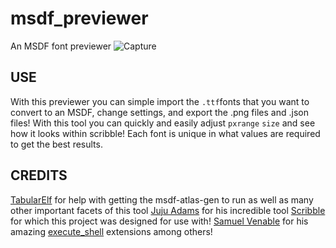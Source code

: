 # msdf_previewer
An MSDF font previewer
![Capture](https://user-images.githubusercontent.com/25496262/200073440-01fbebea-7175-4fbe-94c6-42f24ae8cd41.PNG)

## USE

With this previewer you can simple import the `.ttf`fonts that you want to convert to an MSDF, change settings, and export the .png files and .json files! 
With this tool you can quickly and easily adjust `pxrange` `size` and see how it looks within scribble! Each font is unique in what values are required to get the best results.

## CREDITS

[TabularElf](https://tabularelf.com/) for help with getting the msdf-atlas-gen to run as well as many other important facets of this tool
[Juju Adams](https://github.com/JujuAdams) for his incredible tool [Scribble](https://github.com/JujuAdams/Scribble) for which this project was designed for use with!
[Samuel Venable](https://samuel-venable.itch.io) for his amazing [execute_shell](https://samuel-venable.itch.io/gamemaker-extension-collection) extensions among others!
